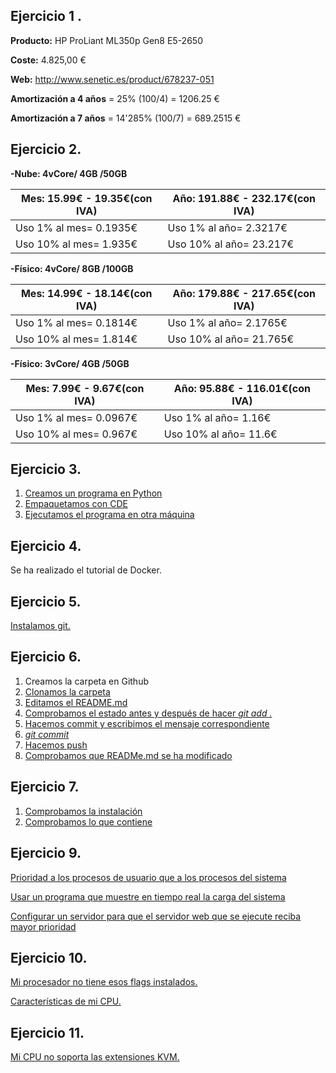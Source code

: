 Ejercicio 1 .
-------
**Producto:** HP ProLiant ML350p Gen8 E5-2650 

**Coste:** 4.825,00 € 

**Web:** http://www.senetic.es/product/678237-051

**Amortización a 4 años** = 25% (100/4) = 1206.25 €

**Amortización a 7 años** = 14'285% (100/7) = 689.2515 €


Ejercicio 2.
------
**-Nube: 4vCore/ 4GB /50GB**

|**Mes**: 15.99€ - 19.35€(con IVA)|**Año**: 191.88€ - 232.17€(con IVA)|
|-----------------------|-----------------------|
|Uso 1% al mes= 0.1935€ | Uso 1% al año= 2.3217€|	
|Uso 10% al mes= 1.935€ | Uso 10% al año= 23.217€|	


**-Físico: 4vCore/ 8GB /100GB**

|**Mes**: 14.99€ - 18.14€(con IVA)|**Año**: 179.88€ - 217.65€(con IVA)|
|-----------------------|-----------------------|
|Uso 1% al mes= 0.1814€ | Uso 1% al año= 2.1765€|	
|Uso 10% al mes= 1.814€ | Uso 10% al año= 21.765€|

**-Físico: 3vCore/ 4GB /50GB**

|**Mes**: 7.99€ - 9.67€(con IVA)|**Año**: 95.88€ - 116.01€(con IVA)|
|-----------------------|-----------------------|
|Uso 1% al mes= 0.0967€ | Uso 1% al año= 1.16€|	
|Uso 10% al mes= 0.967€ | Uso 10% al año= 11.6€|

Ejercicio 3.
------
1. [Creamos un programa en Python](https://github.com/Jarotru/IV/blob/master/Ejercicios/Tema1_Imagenes/3.1.jpg)
2. [Empaquetamos con CDE](https://github.com/Jarotru/IV/blob/master/Ejercicios/Tema1_Imagenes/3.2.jpg)
3. [Ejecutamos el programa en otra máquina](https://github.com/Jarotru/IV/blob/master/Ejercicios/Tema1_Imagenes/3.3.jpg)

Ejercicio 4.
------
Se ha realizado el tutorial de Docker.

Ejercicio 5.
------
[Instalamos git.](https://github.com/Jarotru/IV/blob/master/Ejercicios/Tema1_Imagenes/5.1.jpg)

Ejercicio 6.
------
1. Creamos la carpeta en Github
2. [Clonamos la carpeta](https://github.com/Jarotru/IV/blob/master/Ejercicios/Tema1_Imagenes/6.2.jpg)
3. [Editamos el README.md](https://github.com/Jarotru/IV/blob/master/Ejercicios/Tema1_Imagenes/6.3.jpg)
4. [Comprobamos el estado antes y después de hacer *git add .*](https://github.com/Jarotru/IV/blob/master/Ejercicios/Tema1_Imagenes/6.4.jpg)
5. [Hacemos commit y escribimos el mensaje correspondiente](https://github.com/Jarotru/IV/blob/master/Ejercicios/Tema1_Imagenes/6.5.jpg)
6. [*git commit*](https://github.com/Jarotru/IV/blob/master/Ejercicios/Tema1_Imagenes/6.6.jpg)
7. [Hacemos push](https://github.com/Jarotru/IV/blob/master/Ejercicios/Tema1_Imagenes/3.7.jpg)
8. [Comprobamos que READMe.md se ha modificado](https://github.com/Jarotru/IV/blob/master/Ejercicios/Tema1_Imagenes/6.8.jpg)

Ejercicio 7.
------
1. [Comprobamos la instalación](https://github.com/Jarotru/IV/blob/master/Ejercicios/Tema1_Imagenes/7.1.jpg)
2. [Comprobamos lo que contiene](https://github.com/Jarotru/IV/blob/master/Ejercicios/Tema1_Imagenes/7.2.jpg)

Ejercicio 9.
------
[Prioridad a los procesos de usuario que a los procesos del sistema](https://github.com/Jarotru/IV/blob/master/Ejercicios/Tema1_Imagenes/9.2.jpg)

[Usar un programa que muestre en tiempo real la carga del sistema](https://github.com/Jarotru/IV/blob/master/Ejercicios/Tema1_Imagenes/9.3.jpg)

[Configurar un servidor para que el servidor web que se ejecute reciba mayor prioridad](https://github.com/Jarotru/IV/blob/master/Ejercicios/Tema1_Imagenes/9.4.jpg)

Ejercicio 10.
------
[Mi procesador no tiene esos flags instalados.](https://github.com/Jarotru/IV/blob/master/Ejercicios/Tema1_Imagenes/10.1.jpg)

[Características de mi CPU.](https://github.com/Jarotru/IV/blob/master/Ejercicios/Tema1_Imagenes/10.2.jpg)

Ejercicio 11.
------
[Mi CPU no soporta las extensiones KVM.](https://github.com/Jarotru/IV/blob/master/Ejercicios/Tema1_Imagenes/11.jpg)
